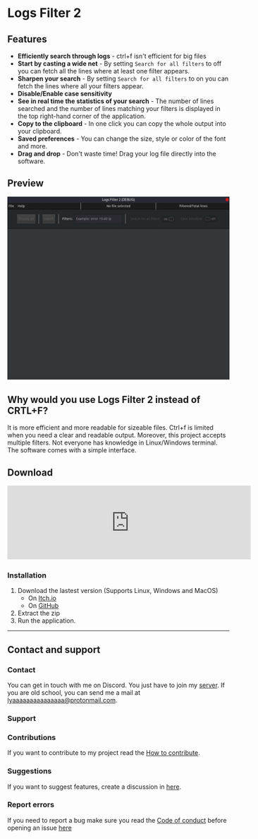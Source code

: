 # Logs Filter 2

## Features

- **Efficiently search through logs** - ctrl+f isn't efficient for big files
- **Start by casting a wide net** - By setting `Search for all filters` to off
 you can fetch all the lines where at least one filter appears.
- **Sharpen your search** - By setting `Search for all filters` to on you can
 fetch the lines where all your filters appear.
- **Disable/Enable case sensitivity**
- **See in real time the statistics of your search** - The number of lines 
searched and the number of lines matching your filters is displayed in the top
right-hand corner of the application.
- **Copy to the clipboard** - In one click you can copy the whole output into your
clipboard.
- **Saved preferences** - You can change the size, style or color of the font 
and more.
- **Drag and drop** - Don't waste time! Drag your log file directly into the software.

## Preview

![](images/demo.gif)

## Why would you use Logs Filter 2 instead of CRTL+F?

It is more efficient and more readable for sizeable files. Ctrl+f is limited when you need a clear and readable output. Moreover, this project accepts multiple filters. Not everyone has knowledge in Linux/Windows terminal. The software comes with a simple interface.

## Download

<iframe src="https://itch.io/embed/1163538?bg_color=252525&amp;fg_color=e8e8e8&amp;link_color=FFEB9B&amp;border_color=5d5d5d" width="552" height="167" frameborder="0"><a href="https://lyaaaaaaaaaaaaaaa.itch.io/logs-filter-2">Logs Filter 2 by Lyaaaaaaaaaaaaaaa</a></iframe>

### Installation

1. Download the lastest version (Supports Linux, Windows and MacOS)
   - On [Itch.io](https://lyaaaaaaaaaaaaaaa.itch.io/logs-filter-2)
   - On [GitHub](https://github.com/Lyaaaaaaaaaaaaaaa/Logs_Filter_2/releases/latest)
3. Extract the zip
4. Run the application.

---

## Contact and support 

### Contact
You can get in touch with me on Discord.
You just have to join my [server](https://discord.gg/hSey9Bv).
If you are old school, you can send me a mail at lyaaaaaaaaaaaaaaa@protonmail.com.

### Support

### Contributions

If you want to contribute to my project read the [How to contribute](https://github.com/Lyaaaaaaaaaaaaaaa/Logs_Filter_2/blob/Master/management/CONTRIBUTING.md).

### Suggestions

If you want to suggest features, create a discussion in [here](https://github.com/Lyaaaaaaaaaaaaaaa/Logs_Filter_2/discussions).

### Report errors

If you need to report a bug make sure you read the [Code of conduct](https://github.com/Lyaaaaaaaaaaaaaaa/Logs_Filter_2/blob/Master/management/CODE_OF_CONDUCT.md) before opening an issue [here](https://github.com/Lyaaaaaaaaaaaaaaa/Logs_Filter_2/issues)
